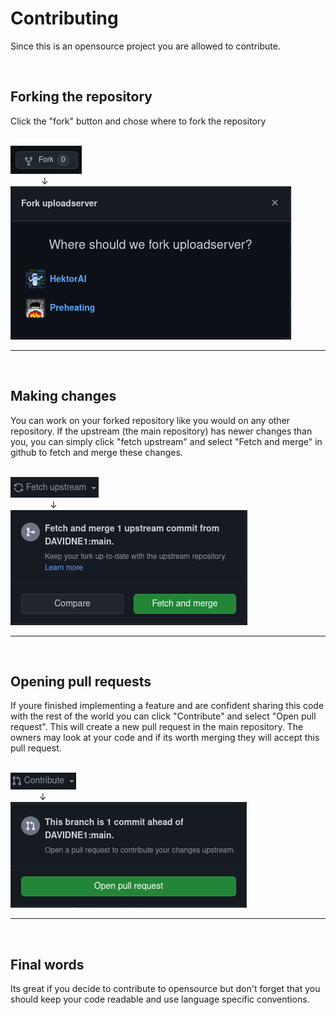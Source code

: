 # Contributing

Since this is an opensource project you are allowed to contribute.

<br>

## Forking the repository

Click the "fork" button and chose where to fork the repository

<br>

<img src="assets/fork.png">
<br>
&emsp;&emsp;&emsp;&ensp;↓
<img src="assets/fork_select.png">

<hr>
<br>

## Making changes

You can work on your forked repository like you would on any other repository. If the upstream (the main repository) has newer changes than you, you can simply click "fetch upstream" and select "Fetch and merge" in github to fetch and merge these changes.

<br>

<img src="assets/fetch_upstream.png">
<br>
&emsp;&emsp;&emsp;&emsp;&ensp;↓
<br>
<img src="assets/fetch_and_merge.png">

<hr>
<br>

## Opening pull requests

If youre finished implementing a feature and are confident sharing this code with the rest of the world you can click "Contribute" and select "Open pull request". This will create a new pull request in the main repository. The owners may look at your code and if its worth merging they will accept this pull request.

<br>

<img src="assets/contribute.png">
<br>
&emsp;&emsp;&emsp;&nbsp;↓
<br>
<img src="assets/open_pull_request.png">

<hr>
<br>

## Final words
Its great if you decide to contribute to opensource but don't forget that you should keep your code readable and use language specific conventions.